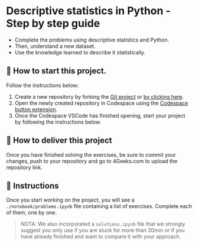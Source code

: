 <!--hide-->
# Descriptive statistics in Python - Step by step guide
<!--endhide-->

- Complete the problems using descriptive statistics and Python.
- Then, understand a new dataset.
- Use the knowledge learned to describe it statistically.

## 🌱  How to start this project.

Follow the instructions below:

1. Create a new repository by forking the [Git project](https://github.com/4GeeksAcademy/descriptive-statistics-exercises-project-with-python) or [by clicking here](https://github.com/4GeeksAcademy/descriptive-statistics-exercises-project-with-python/fork).
2. Open the newly created repository in Codespace using the [Codespace button extension](https://docs.github.com/en/codespaces/developing-in-codespaces/creating-a-codespace-for-a-repository#creating-a-codespace-for-a-repository).
3. Once the Codespace VSCode has finished opening, start your project by following the instructions below.

## 🚛 How to deliver this project

Once you have finished solving the exercises, be sure to commit your changes, push to your repository and go to 4Geeks.com to upload the repository link.

## 📝 Instructions

Once you start working on the project, you will see a `./notebook/problems.ipynb` file containing a list of exercises. Complete each of them, one by one.

> NOTA: We also incorporated a `solutions.ipynb` file that we strongly suggest you only use if you are stuck for more than 30min or if you have already finished and want to compare it with your approach.
